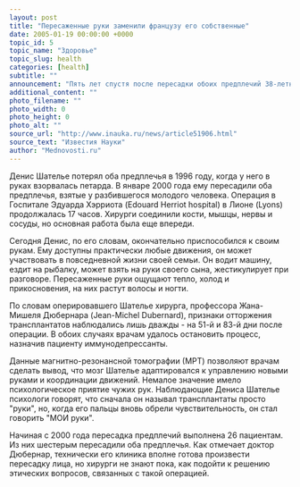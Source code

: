 ```yaml
---
layout: post
title: "Пересаженные руки заменили французу его собственные"
date: 2005-01-19 00:00:00 +0000
topic_id: 5
topic_name: "Здоровье"
topic_slug: health
categories: [health]
subtitle: ""
announcement: "Пять лет спустя после пересадки обоих предплечий 38-летний француз Денис Шателье (Denis Chatelier) полностью привык к новым рукам и пользуется ими как своими собственными, сообщает Times Online. По словам врачей, успех пересадки у Шателье приобретает особое значение, так как трансплантаты выдержали испытание временем."
additional_content: ""
photo_filename: ""
photo_width: 0
photo_height: 0
photo_alt: ""
source_url: "http://www.inauka.ru/news/article51906.html"
source_text: "Известия Науки"
author: "Mednovosti.ru"
---
```

Денис Шателье потерял оба предплечья в 1996 году, когда у него в руках взорвалась петарда. В январе 2000 года ему пересадили оба предплечья, взятые у разбившегося молодого человека. Операция в Госпитале Эдуарда Хэрриота (Edouard Herriot hospital) в Лионе (Lyons) продолжалась 17 часов. Хирурги соединили кости, мышцы, нервы и сосуды, но основная работа была еще впереди.

Сегодня Денис, по его словам, окончательно приспособился к своим рукам. Ему доступны практически любые движения, он может участвовать в повседневной жизни своей семьи. Он водит машину, ездит на рыбалку, может взять на руки своего сына, жестикулирует при разговоре. Пересаженные руки ощущают тепло, холод и прикосновения, на них растут волосы и ногти.

По словам оперировавшего Шателье хирурга, профессора Жана-Мишеля Дюбернара (Jean-Michel Dubernard), признаки отторжения трансплантатов наблюдались лишь дважды - на 51-й и 83-й дни после операции. В обоих случаях врачам удалось остановить процесс, назначив пациенту иммунодепрессанты.

Данные магнитно-резонансной томографии (МРТ) позволяют врачам сделать вывод, что мозг Шателье адаптировался к управлению новыми руками и координации движений. Немалое значение имело психологическое приятие чужих рук. Наблюдающие Дениса Шателье психологи говорят, что сначала он называл трансплантаты просто "руки", но, когда его пальцы вновь обрели чувствительность, он стал говорить "МОИ руки".

Начиная с 2000 года пересадка предплечий выполнена 26 пациентам. Из них шестерым пересадили оба предплечья. Как отмечает доктор Дюбернар, технически его клиника вполне готова произвести пересадку лица, но хирурги не знают пока, как подойти к решению этических вопросов, связанных с такой операцией.
